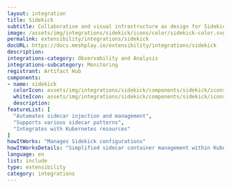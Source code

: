 ```yaml
---
layout: integration
title: Sidekick
subtitle: Collaborative and visual infrastructure as design for Sidekick
image: /assets/img/integrations/sidekick/icons/color/sidekick-color.svg
permalink: extensibility/integrations/sidekick
docURL: https://docs.meshplay.io/extensibility/integrations/sidekick
description: 
integrations-category: Observability and Analysis
integrations-subcategory: Monitoring
registrant: Artifact Hub
components: 
- name: sidekick
  colorIcon: assets/img/integrations/sidekick/components/sidekick/icons/color/sidekick-color.svg
  whiteIcon: assets/img/integrations/sidekick/components/sidekick/icons/white/sidekick-white.svg
  description: 
featureList: [
  "Automates sidecar injection and management",
  "Supports various sidecar patterns",
  "Integrates with Kubernetes resources"
]
howItWorks: "Manages Sidekick configurations"
howItWorksDetails: "Simplified sidecar container management within Kubernetes"
language: en
list: include
type: extensibility
category: integrations
---
```

